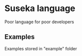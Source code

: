 # Suseka language

Poor language for poor developers

## Examples

Examples stored in "example" folder
